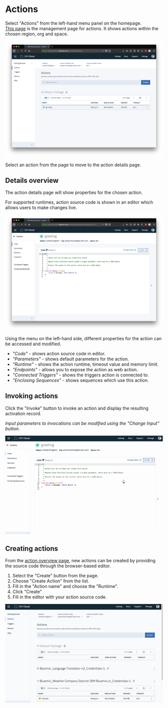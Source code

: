 # Actions

Select "Actions" from the left-hand menu panel on the homepage.[  
This page](https://console.bluemix.net/openwhisk/actions) is the management page for actions. It shows actions within the chosen region, org and space.

![action details page](../../.gitbook/assets/action-overview.png)

Select an action from the page to move to the action details page.

## Details overview

The action details page will show properties for the chosen action.

For supported runtimes, action source code is shown in an editor which allows users to make changes live.

![action details page](../../.gitbook/assets/action-editor.png)

Using the menu on the left-hand side, different properties for the action can be accessed and modified.

* _"Code"_ - shows action source code in editor.
* _"Parameters"_ - shows default parameters for the action.
* _"Runtime"_ - shows the action runtime, timeout value and memory limit.
* _"Endpoints"_ - allows you to expose the action as web action.
* _"Connected Triggers"_ - shows the triggers action is connected to.
* _"Enclosing Sequences"_ - shows sequences which use this action.

## Invoking actions

Click the "Invoke" button to invoke an action and display the resulting activation record.

_Input parameters to invocations can be modified using the "Change Input" button._

![Invoking an action](../../.gitbook/assets/invoking-action.gif)

## Creating actions

From the [action overview page](https://console.bluemix.net/openwhisk/actions), new actions can be created by providing the source code through the browser-based editor.

1. Select the "Create" button from the page.
2. Choose "Create Action" from the list.
3. Fill in the "Action name" and choose the "Runtime".
4. Click "Create"
5. Fill in the editor with your action source code.

![Creating an action](../../.gitbook/assets/creating-action.gif)

